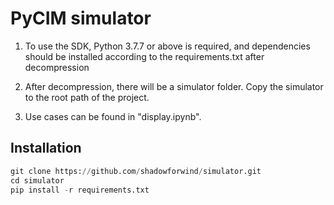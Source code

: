 # PyCIM simulator

1. To use the SDK, Python 3.7.7 or above is required, and dependencies should be installed according to the requirements.txt after decompression

2. After decompression, there will be a simulator folder. Copy the simulator to the root path of the project.

3. Use cases can be found in "display.ipynb".

## Installation

```python
git clone https://github.com/shadowforwind/simulator.git
cd simulator
pip install -r requirements.txt
```
